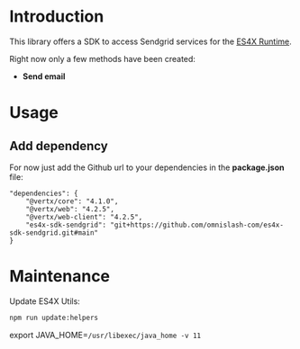 # Introduction
This library offers a SDK to access Sendgrid services for the [ES4X Runtime](https://github.com/reactiverse/es4x).

Right now only a few methods have been created:
- **Send email**

# Usage
## Add dependency
For now just add the Github url to your dependencies in the **package.json** file:
```
"dependencies": {
	"@vertx/core": "4.1.0",
	"@vertx/web": "4.2.5",
	"@vertx/web-client": "4.2.5",
	"es4x-sdk-sendgrid": "git+https://github.com/omnislash-com/es4x-sdk-sendgrid.git#main"
}
```

# Maintenance
Update ES4X Utils:
```bash
npm run update:helpers
```


export JAVA_HOME=`/usr/libexec/java_home -v 11`
